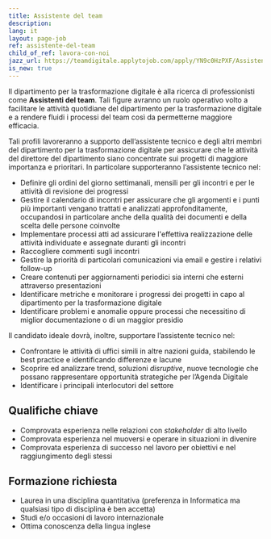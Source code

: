 ```yaml
---
title: Assistente del team
description:
lang: it
layout: page-job
ref: assistente-del-team
child_of_ref: lavora-con-noi
jazz_url: https://teamdigitale.applytojob.com/apply/YN9c0HzPXF/Assistenti-Del-Team.html
is_new: true
---
```


Il dipartimento per la trasformazione digitale è alla ricerca di
professionisti come **Assistenti del team**. Tali figure avranno un
ruolo operativo volto a facilitare le attività quotidiane del
dipartimento per la trasformazione digitale e a rendere fluidi i
processi del team così da permetterne maggiore efficacia.

Tali profili lavoreranno a supporto dell’assistente tecnico e degli
altri membri del dipartimento per la trasformazione digitale per
assicurare che le attività del direttore del dipartimento siano
concentrate sui progetti di maggiore importanza e prioritari. In
particolare supporteranno l’assistente tecnico nel:

-   Definire gli ordini del giorno settimanali, mensili per gli incontri
    e per le attività di revisione dei progressi
-   Gestire il calendario di incontri per assicurare che gli argomenti e
    i punti più importanti vengano trattati e analizzati
    approfonditamente, occupandosi in particolare anche della qualità
    dei documenti e della scelta delle persone coinvolte
-   Implementare processi atti ad assicurare l'effettiva realizzazione
    delle attività individuate e assegnate duranti gli incontri
-   Raccogliere commenti sugli incontri
-   Gestire la priorità di particolari comunicazioni via email e gestire
    i relativi follow-up
-   Creare contenuti per aggiornamenti periodici sia interni che esterni
    attraverso presentazioni
-   Identificare metriche e monitorare i progressi dei progetti in capo
    al dipartimento per la trasformazione digitale
-   Identificare problemi e anomalie oppure processi che necessitino di
    miglior documentazione o di un maggior presidio

Il candidato ideale dovrà, inoltre, supportare l’assistente tecnico nel:

-   Confrontare le attività di uffici simili in altre nazioni guida,
    stabilendo le best practice e identificando differenze e lacune
-   Scoprire ed analizzare trend, soluzioni *disruptive*, nuove tecnologie che
    possano rappresentare opportunità strategiche per l’Agenda Digitale
-   Identificare i principali interlocutori del settore

## Qualifiche chiave

-   Comprovata esperienza nelle relazioni con _stakeholder_ di alto livello
-   Comprovata esperienza nel muoversi e operare in situazioni in divenire
-   Comprovata esperienza di successo nel lavoro per obiettivi e nel
    raggiungimento degli stessi

## Formazione richiesta

-   Laurea in una disciplina quantitativa (preferenza in Informatica ma
    qualsiasi tipo di disciplina è ben accetta)
-   Studi e/o occasioni di lavoro internazionale
-   Ottima conoscenza della lingua inglese
